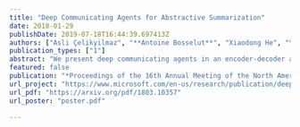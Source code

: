 ```yaml
---
title: "Deep Communicating Agents for Abstractive Summarization"
date: 2018-01-29
publishDate: 2019-07-18T16:44:39.697413Z
authors: ["Asli Çelikyilmaz", "**Antoine Bosselut**", "Xiaodong He", "Yejin Choi"]
publication_types: ["1"]
abstract: "We present deep communicating agents in an encoder-decoder architecture to address the challenges of representing a long document for abstractive summarization. With deep communicating agents, the task of encoding a long text is divided across multiple collaborating agents, each in charge of a subsection of the input text. These encoders are connected to a single decoder, trained end-to-end using RL to generate a focused and coherent summary. Empirical results demonstrate that multiple communicating encoders lead to a higher quality summary."
featured: false
publication: "*Proceedings of the 16th Annual Meeting of the North American Association for Computational Linguistics (NAACL)*"
url_project: "https://www.microsoft.com/en-us/research/publication/deep-communicating-agents-abstractive-summarization/"
url_pdf: "https://arxiv.org/pdf/1803.10357"
url_poster: "poster.pdf"

---
```


